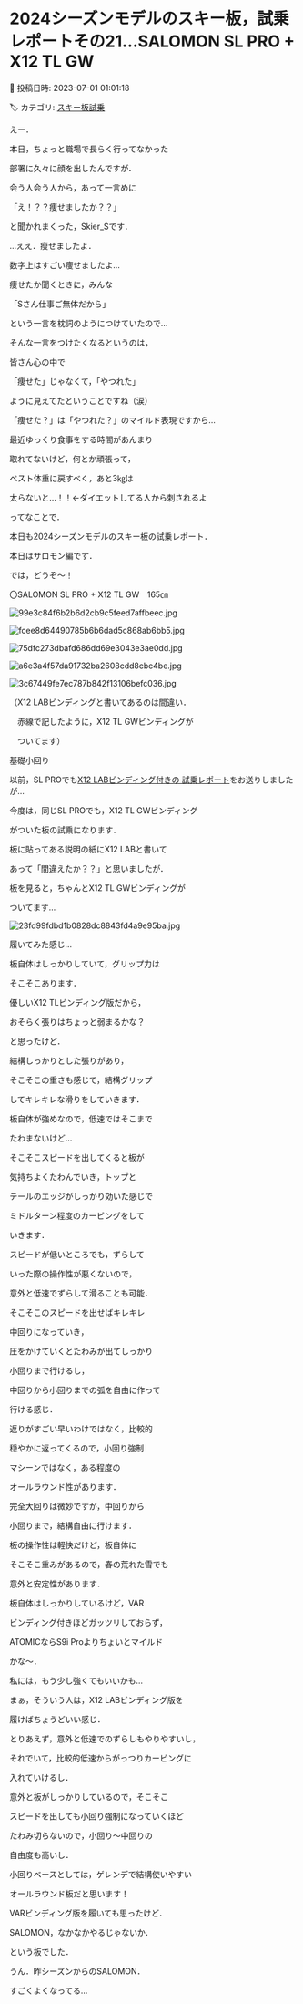 # 2024シーズンモデルのスキー板，試乗レポートその21…SALOMON SL PRO + X12 TL GW

📅 投稿日時: 2023-07-01 01:01:18

🏷️ カテゴリ: [スキー板試乗](c0bd8048615710cee890e403a36cc9a2b.md)

えー．


本日，ちょっと職場で長らく行ってなかった


部署に久々に顔を出したんですが．


会う人会う人から，あって一言めに


「え！？？痩せましたか？？」


と聞かれまくった，Skier_Sです．





…ええ．痩せましたよ．


数字上はすごい痩せましたよ…





痩せたか聞くときに，みんな


「Sさん仕事ご無体だから」


という一言を枕詞のようにつけていたので…


そんな一言をつけたくなるというのは，


皆さん心の中で


「痩せた」じゃなくて，「やつれた」


ように見えてたということですね（涙）


「痩せた？」は「やつれた？」のマイルド表現ですから…





最近ゆっくり食事をする時間があんまり


取れてないけど，何とか頑張って，


ベスト体重に戻すべく，あと3㎏は


太らないと…！！←ダイエットしてる人から刺されるよ





ってなことで．


本日も2024シーズンモデルのスキー板の試乗レポート．


本日はサロモン編です．





では，どうぞ～！[]()








〇SALOMON SL PRO + X12 TL GW　165㎝







![99e3c84f6b2b6d2cb9c5feed7affbeec.jpg](images/99e3c84f6b2b6d2cb9c5feed7affbeec.jpg)









![fcee8d64490785b6b6dad5c868ab6bb5.jpg](images/fcee8d64490785b6b6dad5c868ab6bb5.jpg)









![75dfc273dbafd686dd69e3043e3ae0dd.jpg](images/75dfc273dbafd686dd69e3043e3ae0dd.jpg)









![a6e3a4f57da91732ba2608cdd8cbc4be.jpg](images/a6e3a4f57da91732ba2608cdd8cbc4be.jpg)









![3c67449fe7ec787b842f13106befc036.jpg](images/3c67449fe7ec787b842f13106befc036.jpg)




（X12 LABビンディングと書いてあるのは間違い．


　赤線で記したように，X12 TL GWビンディングが


　ついてます）





基礎小回り





以前，SL PROでも[X12 LABビンディング付きの
試乗レポート](e1e518dab6e345e4766baeb9f88a7878e.md)をお送りしましたが…





今度は，同じSL PROでも，X12 TL GWビンディング


がついた板の試乗になります．


板に貼ってある説明の紙にX12 LABと書いて


あって「間違えたか？？」と思いましたが．


板を見ると，ちゃんとX12 TL GWビンディングが


ついてます…




![23fd99fdbd1b0828dc8843fd4a9e95ba.jpg](images/23fd99fdbd1b0828dc8843fd4a9e95ba.jpg)







履いてみた感じ…


板自体はしっかりしていて，グリップ力は


そこそこあります．


優しいX12 TLビンディング版だから，


おそらく張りはちょっと弱まるかな？


と思ったけど．


結構しっかりとした張りがあり，


そこそこの重さも感じて，結構グリップ


してキレキレな滑りをしていきます．





板自体が強めなので，低速ではそこまで


たわまないけど…


そこそこスピードを出してくると板が


気持ちよくたわんでいき，トップと


テールのエッジがしっかり効いた感じで


ミドルターン程度のカービングをして


いきます．





スピードが低いところでも，ずらして


いった際の操作性が悪くないので，


意外と低速でずらして滑ることも可能．





そこそこのスピードを出せばキレキレ


中回りになっていき，


圧をかけていくとたわみが出てしっかり


小回りまで行けるし，


中回りから小回りまでの弧を自由に作って


行ける感じ．





返りがすごい早いわけではなく，比較的


穏やかに返ってくるので，小回り強制


マシーンではなく，ある程度の


オールラウンド性があります．


完全大回りは微妙ですが，中回りから


小回りまで，結構自由に行けます．





板の操作性は軽快だけど，板自体に


そこそこ重みがあるので，春の荒れた雪でも


意外と安定性があります．





板自体はしっかりしているけど，VAR


ビンディング付きほどガッツリしておらず，


ATOMICならS9i Proよりちょいとマイルド


かな～．


私には，もう少し強くてもいいかも…





まぁ，そういう人は，X12 LABビンディング版を


履けばちょうどいい感じ．





とりあえず，意外と低速でのずらしもやりやすいし，


それでいて，比較的低速からがっつりカービングに


入れていけるし．


意外と板がしっかりしているので，そこそこ


スピードを出しても小回り強制になっていくほど


たわみ切らないので，小回り～中回りの


自由度も高いし．


小回りベースとしては，ゲレンデで結構使いやすい


オールラウンド板だと思います！





VARビンディング版を履いても思ったけど．


SALOMON，なかなかやるじゃないか．


という板でした．





うん．昨シーズンからのSALOMON．


すごくよくなってる…
